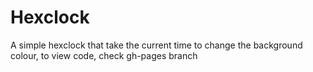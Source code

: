 # Hexclock
A simple hexclock that take the current time to change the background colour, to view code, check gh-pages branch
